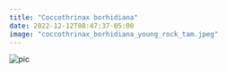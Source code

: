 ```yaml
---
title: "Coccothrinax borhidiana"
date: 2022-12-12T08:47:37-05:00
image: "coccothrinax_borhidiana_young_rock_tam.jpeg"
---
```


![pic](coccothrinax_borhidiana_young_sand_tam.jpeg)